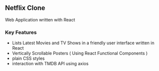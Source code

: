 ## Netflix Clone 
Web Application written with React

### Key Features
- Lists Latest Movies and TV Shows in a friendly user interface written in React
- Vertically Scrollable Posters ( Using React Functional Components )
- plain CSS styles
- interaction with TMDB API using axios
